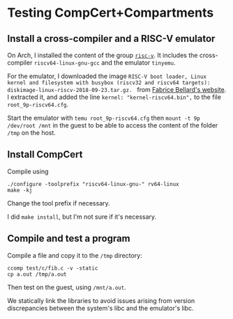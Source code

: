 # Testing CompCert+Compartments

## Install a cross-compiler and a RISC-V emulator

On Arch, I installed the content of the group
[`risc-v`](https://archlinux.org/groups/x86_64/risc-v/). It includes the
cross-compiler `riscv64-linux-gnu-gcc` and the emulator `tinyemu`.

For the emulator, I downloaded the image `RISC-V boot loader, Linux kernel and
filesystem with busybox (riscv32 and riscv64 targets):
diskimage-linux-riscv-2018-09-23.tar.gz. ` from [Fabrice Bellard's
website](https://bellard.org/tinyemu/). I extracted it, and added the line
`kernel: "kernel-riscv64.bin",` to the file `root_9p-riscv64.cfg`.

Start the emulator with `temu root_9p-riscv64.cfg` then `mount -t 9p /dev/root /mnt`
in the guest to be able to access the content of the folder `/tmp` on the host.

## Install CompCert

Compile using
```
./configure -toolprefix "riscv64-linux-gnu-" rv64-linux
make -kj
```
Change the tool prefix if necessary.

I did `make install`, but I'm not sure if it's necessary.

## Compile and test a program

Compile a file and copy it to the `/tmp` directory:
```
ccomp test/c/fib.c -v -static
cp a.out /tmp/a.out
```

Then test on the guest, using `/mnt/a.out`.

We statically link the libraries to avoid issues arising from version
discrepancies between the system's libc and the emulator's libc.

